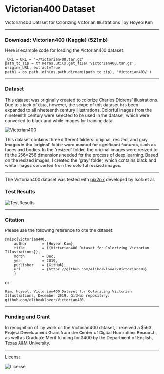 # Victorian400 Dataset
Victorian400 Dataset for Colorizing Victorian Illustrations | by Hoyeol Kim

---
### Download: [Victorian400 (Kaggle)](https://www.kaggle.com/elibooklover/victorian400/download) (521mb)

Here is example code for loading the Victorian400 dataset: 
```
_URL = URL = '~/Victorian400.tar.gz'
path_to_zip = tf.keras.utils.get_file('Victorian400.tar.gz', origin=_URL, extract=True)
path1 = os.path.join(os.path.dirname(path_to_zip), 'Victorian400/')
```
---

### Dataset
This dataset was originally created to colorize Charles Dickens’ illustrations. Due to a lack of data, however, the scope of this dataset has been expanded to all nineteenth century illustrations. Colorful images from the nineteenth century were selected to be used in the dataset, which were converted to black and white images for training data.

![Victorian400](https://elibooklover.github.io/Victorian400/Examples/Victorian400.png)

This dataset contains three different folders: original, resized, and gray. Images in the ‘original’ folder were curated for significant features, such as faces and bodies. In the 'resized' folder, the original images were resized to fit the 256*256 dimensions needed for the process of deep learning. Based on the resized images, I created the 'gray' folder, which contains black and white images converted from the colorful resized images. 

---
The Victorian400 dataset was tested with [pix2pix](https://phillipi.github.io/pix2pix/) developed by Isola et al.

### Test Results 
![Test Results](https://elibooklover.github.io/Victorian400/Examples/Example.png)

---

### Citation
Please use the following reference to cite the dataset:
```
@misc{Victorian400,
    author       = {Hoyeol Kim},
    title        = {{Victorian400 Dataset for Colorizing Victorian Illustrations}},
    month        = Dec,
    year         = 2019,
    publisher    = {GitHub},
    url          = {https://github.com/elibooklover/Victorian400}
    }
```

or 

```
Kim, Hoyeol, Victorian400 Dataset for Colorizing Victorian Illustrations, December 2019. GitHub repository: github.com/elibooklover/Victorian400.
```

---

### Funding and Grant
In recognition of my work on the Victorian400 dataset, I received a $563 Project Development Grant from the Center of Digital Humanities Research, as well as Graduate Merit funding for $400 by the Department of English, Texas A&M University.

---
[License](https://creativecommons.org/licenses/by-nc-sa/4.0/)

![License](https://elibooklover.github.io/Victorian400/license.png)

